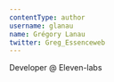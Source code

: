 ```yaml
---
contentType: author
username: glanau
name: Grégory Lanau
twitter: Greg_Essenceweb
---
```

Developer @ Eleven-labs
